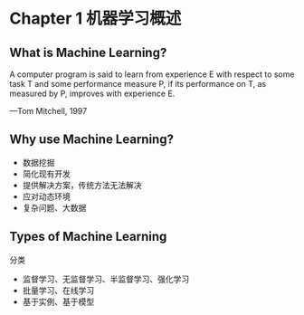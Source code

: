 # Chapter 1 机器学习概述

## What is Machine Learning?


A computer program is said to learn from experience E with respect to some task T and some performance measure P, if its performance on T, as measured by P, improves with experience E. 

—Tom Mitchell, 1997

## Why use Machine Learning?

* 数据挖掘
* 简化现有开发
* 提供解决方案，传统方法无法解决
* 应对动态环境
* 复杂问题、大数据

## Types of Machine Learning

分类
* 监督学习、无监督学习、半监督学习、强化学习
* 批量学习、在线学习
* 基于实例、基于模型